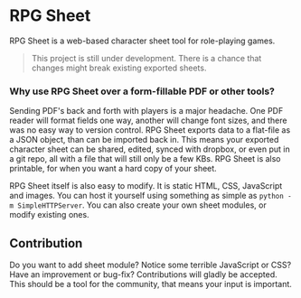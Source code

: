 # RPG Sheet
RPG Sheet is a web-based character sheet tool for role-playing games.

> This project is still under development. There is a chance that changes might
> break existing exported sheets.


### Why use RPG Sheet over a form-fillable PDF or other tools?
Sending PDF's back and forth with players is a major headache. One PDF reader
will format fields one way, another will change font sizes, and there was no
easy way to version control. RPG Sheet exports data to a flat-file as a JSON
object, than can be imported back in. This means your exported character sheet
can be shared, edited, synced with dropbox, or even put in a git repo, all with
a file that will still only be a few KBs. RPG Sheet is also printable, for when
you want a hard copy of your sheet.

RPG Sheet itself is also easy to modify. It is static HTML, CSS, JavaScript and
images. You can host it yourself using something as simple as `python -m
SimpleHTTPServer`. You can also create your own sheet modules, or modify
existing ones.


## Contribution
Do you want to add sheet module? Notice some terrible JavaScript or CSS? Have
an improvement or bug-fix? Contributions will gladly be accepted. This should be
a tool for the community, that means your input is important.
